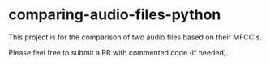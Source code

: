 # comparing-audio-files-python
This project is for the comparison of two audio files based on their MFCC's.


Please feel free to submit a PR with commented code (if needed).
